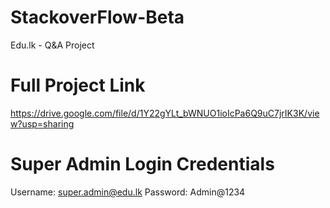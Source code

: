 # StackoverFlow-Beta
Edu.lk - Q&amp;A Project

# Full Project Link
https://drive.google.com/file/d/1Y22gYLt_bWNUO1ioIcPa6Q9uC7jrIK3K/view?usp=sharing

# Super Admin Login Credentials
Username: super.admin@edu.lk
Password: Admin@1234

